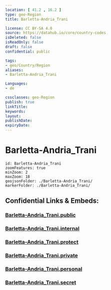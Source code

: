 ```yaml
---
location: [ 41.2 , 16.2 ] 
type: geo-Region
title: Barletta-Andria_Trani

license: CC BY-SA 4.0
source: https://datahub.io/core/country-codes
isDeleted: false
isReadOnly: false
draft: false
confidential: public

tags:
- geo/Country/Region
aliases:
- Barletta-Andria_Trani

Languages:
- de

cssclasses: geo-Region
publish: true
linkTitle: 
keywords: 
layout: 
publishDate: 
expiryDate: 
---
```


# Barletta-Andria_Trani

```leaflet
id: Barletta-Andria_Trani
zoomFeatures: true 
minZoom: 2 
maxZoom: 18
geojsonFolder: ./Barletta-Andria_Trani/
markerFolder: ./Barletta-Andria_Trani/
```


## Confidential Links & Embeds: 

### [Barletta-Andria_Trani.public](/_public/\Earth\Continent\Europe\Europe~South\Italy\regions~Italy\ApuliaBarletta-Andria_Trani.public.md) 

### [Barletta-Andria_Trani.internal](/_internal/\Earth\Continent\Europe\Europe~South\Italy\regions~Italy\ApuliaBarletta-Andria_Trani.internal.md) 

### [Barletta-Andria_Trani.protect](/_protect/\Earth\Continent\Europe\Europe~South\Italy\regions~Italy\ApuliaBarletta-Andria_Trani.protect.md) 

### [Barletta-Andria_Trani.private](/_private/\Earth\Continent\Europe\Europe~South\Italy\regions~Italy\ApuliaBarletta-Andria_Trani.private.md) 

### [Barletta-Andria_Trani.personal](/_personal/\Earth\Continent\Europe\Europe~South\Italy\regions~Italy\ApuliaBarletta-Andria_Trani.personal.md) 

### [Barletta-Andria_Trani.secret](/_secret/\Earth\Continent\Europe\Europe~South\Italy\regions~Italy\ApuliaBarletta-Andria_Trani.secret.md)

